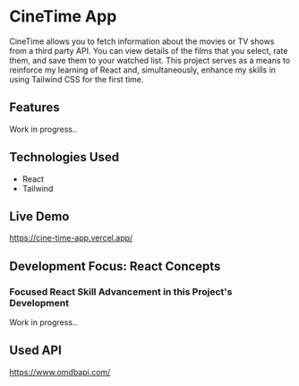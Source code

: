 # CineTime App

CineTime allows you to fetch information about the movies or TV shows from a third party API. You can view details of the films that you select, rate them, and save them to your watched list. This project serves as a means to reinforce my learning of React and, simultaneously, enhance my skills in using Tailwind CSS for the first time.

## Features

 Work in progress..

## Technologies Used

- React
- Tailwind

## Live Demo
https://cine-time-app.vercel.app/

## Development Focus: React Concepts

### Focused React Skill Advancement in this Project's Development

Work in progress..

## Used API

https://www.omdbapi.com/
